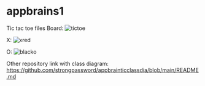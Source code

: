 # appbrains1
Tic tac toe files
Board: 
![tictoe](https://user-images.githubusercontent.com/89152313/166252776-3f07bdd4-0fc6-4dd6-8d3a-844969c21ce1.png)

X:
![xred](https://user-images.githubusercontent.com/89152313/166252836-c7941376-ae51-49ca-8b63-030fb93ba6b4.png)

O:
![blacko](https://user-images.githubusercontent.com/89152313/166252900-76c4e85f-25ec-465a-a45b-8736d726dd7e.png)

Other repository link with class diagram:
https://github.com/strongpassword/appbrainticclassdia/blob/main/README.md
